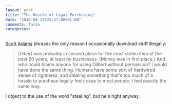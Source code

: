 ```yaml
---
layout: post
title: "The Hassle of Legal Purchasing"
date: "2010-04-22T22:37:00+01:00"
comments: false
categories: 
---
```


<p><a href="http://dilbert.com/blog/entry/the_geek_tingle/">Scott Adams</a> phrases the only reason I occasionally download stuff illegally:</p>

<blockquote>Dilbert was probably in second place for the most stolen item of the past 20 years, at least by businesses. (Money was in first place.) And who could blame anyone for using Dilbert without permission? I would have done the same thing. Humans have some sort of hardwired sense of rightness, and stealing something that's too much of a hassle to purchase legally feels okay to most people. I feel exactly the same way.</blockquote>

<p>I object to the use of the word "stealing", but he's right anyway.</p>


